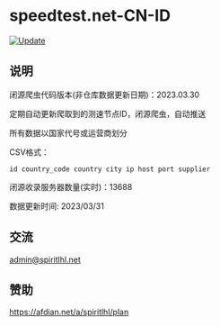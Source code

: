 # speedtest.net-CN-ID

[![Update](https://github.com/spiritLHLS/speedtest.net-CN-ID/actions/workflows/main.yml/badge.svg)](https://github.com/spiritLHLS/speedtest.net-CN-ID/actions/workflows/main.yml)

## 说明

闭源爬虫代码版本(非仓库数据更新日期)：2023.03.30

定期自动更新爬取到的测速节点ID，闭源爬虫，自动推送

所有数据以国家代号或运营商划分 

CSV格式：
```
id country_code country city ip host port supplier
```

闭源收录服务器数量(实时)：13688

数据更新时间: 2023/03/31

## 交流

admin@spiritlhl.net

## 赞助

https://afdian.net/a/spiritlhl/plan
